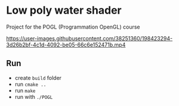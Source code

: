 # Low poly water shader
Project for the POGL (Programmation OpenGL) course

https://user-images.githubusercontent.com/38251360/198423294-3d26b2bf-4c1d-4092-be05-66c6e152471b.mp4

## Run
- create `build` folder
- run `cmake ..`
- run `make`
- run with `./POGL`
